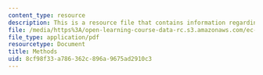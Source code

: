```yaml
---
content_type: resource
description: This is a resource file that contains information regarding methods.
file: /media/https%3A/open-learning-course-data-rc.s3.amazonaws.com/ec-s01-internet-technology-in-local-and-global-communities-spring-2005-summer-2005/8cf98f33a786362c896a9675ad2910c3_MITEC_S01S05_l06_methods.pdf
file_type: application/pdf
resourcetype: Document
title: Methods
uid: 8cf98f33-a786-362c-896a-9675ad2910c3
---
```

